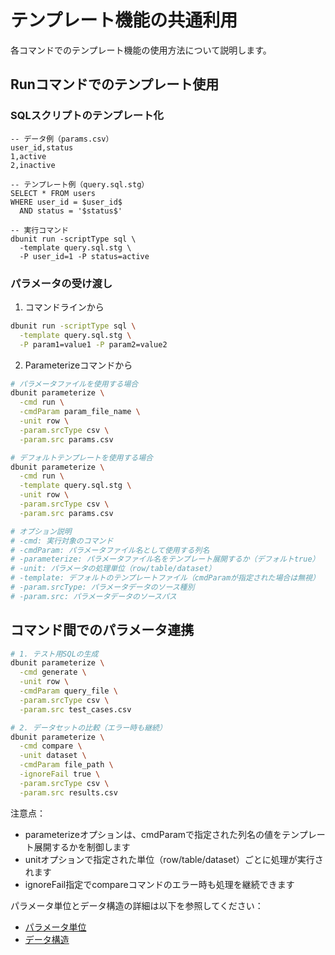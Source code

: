 # テンプレート機能の共通利用

各コマンドでのテンプレート機能の使用方法について説明します。

## Runコマンドでのテンプレート使用

### SQLスクリプトのテンプレート化

```
-- データ例（params.csv）
user_id,status
1,active
2,inactive

-- テンプレート例（query.sql.stg）
SELECT * FROM users
WHERE user_id = $user_id$
  AND status = '$status$'

-- 実行コマンド
dbunit run -scriptType sql \
  -template query.sql.stg \
  -P user_id=1 -P status=active
```

### パラメータの受け渡し

1. コマンドラインから
```bash
dbunit run -scriptType sql \
  -template query.sql.stg \
  -P param1=value1 -P param2=value2
```

2. Parameterizeコマンドから
```bash
# パラメータファイルを使用する場合
dbunit parameterize \
  -cmd run \
  -cmdParam param_file_name \
  -unit row \
  -param.srcType csv \
  -param.src params.csv

# デフォルトテンプレートを使用する場合
dbunit parameterize \
  -cmd run \
  -template query.sql.stg \
  -unit row \
  -param.srcType csv \
  -param.src params.csv

# オプション説明
# -cmd: 実行対象のコマンド
# -cmdParam: パラメータファイル名として使用する列名
# -parameterize: パラメータファイル名をテンプレート展開するか（デフォルトtrue）
# -unit: パラメータの処理単位（row/table/dataset）
# -template: デフォルトのテンプレートファイル（cmdParamが指定された場合は無視）
# -param.srcType: パラメータデータのソース種別
# -param.src: パラメータデータのソースパス
```

## コマンド間でのパラメータ連携

```bash
# 1. テスト用SQLの生成
dbunit parameterize \
  -cmd generate \
  -unit row \
  -cmdParam query_file \
  -param.srcType csv \
  -param.src test_cases.csv

# 2. データセットの比較（エラー時も継続）
dbunit parameterize \
  -cmd compare \
  -unit dataset \
  -cmdParam file_path \
  -ignoreFail true \
  -param.srcType csv \
  -param.src results.csv
```

注意点：
- parameterizeオプションは、cmdParamで指定された列名の値をテンプレート展開するかを制御します
- unitオプションで指定された単位（row/table/dataset）ごとに処理が実行されます
- ignoreFail指定でcompareコマンドのエラー時も処理を継続できます

パラメータ単位とデータ構造の詳細は以下を参照してください：
- [パラメータ単位](02-processing-units.md)
- [データ構造](03-data-structures.md)